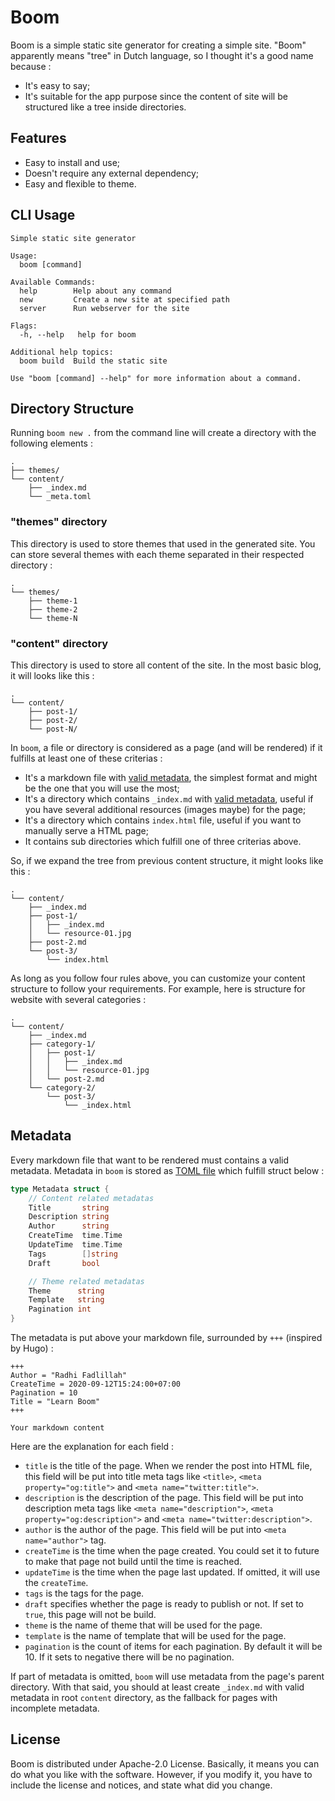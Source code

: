 # Boom

Boom is a simple static site generator for creating a simple site. "Boom" apparently means "tree" in Dutch language, so I thought it's a good name because :

- It's easy to say;
- It's suitable for the app purpose since the content of site will be structured like a tree inside directories.

## Features

- Easy to install and use;
- Doesn't require any external dependency;
- Easy and flexible to theme.

## CLI Usage

```
Simple static site generator

Usage:
  boom [command]

Available Commands:
  help        Help about any command
  new         Create a new site at specified path
  server      Run webserver for the site

Flags:
  -h, --help   help for boom

Additional help topics:
  boom build  Build the static site

Use "boom [command] --help" for more information about a command.
```

## Directory Structure

Running `boom new .` from the command line will create a directory with the following elements :

```
.
├── themes/
└── content/
    ├── _index.md
    └── _meta.toml
```

### "themes" directory

This directory is used to store themes that used in the generated site. You can store several themes with each theme separated in their respected directory :

```
.
└── themes/
    ├── theme-1
    ├── theme-2
    └── theme-N
```

### "content" directory

This directory is used to store all content of the site. In the most basic blog, it will looks like this :

```
.
└── content/
    ├── post-1/
    ├── post-2/
    └── post-N/
```

In `boom`, a file or directory is considered as a page (and will be rendered) if it fulfills at least one of these criterias :

- It's a markdown file with [valid metadata](#metadata), the simplest format and might be the one that you will use the most;
- It's a directory which contains `_index.md` with [valid metadata](#metadata), useful if you have several additional resources (images maybe) for the page;
- It's a directory which contains `index.html` file, useful if you want to manually serve a HTML page;
- It contains sub directories which fulfill one of three criterias above.

So, if we expand the tree from previous content structure, it might looks like this :

```
.
└── content/
    ├── _index.md
    ├── post-1/
    │   ├── _index.md
    │   └── resource-01.jpg
    ├── post-2.md
    └── post-3/
        └── index.html
```

As long as you follow four rules above, you can customize your content structure to follow your requirements. For example, here is structure for website with several categories :

```
.
└── content/
    ├── _index.md
    ├── category-1/
    │   ├── post-1/
    │   │   ├── _index.md
    │   │   └── resource-01.jpg
    │   └── post-2.md
    └── category-2/
        └── post-3/
            └── _index.html
```

## Metadata

Every markdown file that want to be rendered must contains a valid metadata. Metadata in `boom` is stored as [TOML file][1] which fulfill struct below :

```go
type Metadata struct {
	// Content related metadatas
	Title       string
	Description string
	Author      string
	CreateTime  time.Time
	UpdateTime  time.Time
	Tags        []string
	Draft       bool

	// Theme related metadatas
	Theme      string
	Template   string
	Pagination int
}
```

The metadata is put above your markdown file, surrounded by `+++` (inspired by Hugo) :

```
+++
Author = "Radhi Fadlillah"
CreateTime = 2020-09-12T15:24:00+07:00
Pagination = 10
Title = "Learn Boom"
+++

Your markdown content
```

Here are the explanation for each field :

- `title` is the title of the page. When we render the post into HTML file, this field will be put into title meta tags like `<title>`, `<meta property="og:title">` and `<meta name="twitter:title">`.
- `description` is the description of the page. This field will be put into description meta tags like `<meta name="description">`, `<meta property="og:description">` and `<meta name="twitter:description">`.
- `author` is the author of the page. This field will be put into `<meta name="author">` tag.
- `createTime` is the time when the page created. You could set it to future to make that page not build until the time is reached.
- `updateTime` is the time when the page last updated. If omitted, it will use the `createTime`.
- `tags` is the tags for the page.
- `draft` specifies whether the page is ready to publish or not. If set to `true`, this page will not be build.
- `theme` is the name of theme that will be used for the page.
- `template` is the name of template that will be used for the page.
- `pagination` is the count of items for each pagination. By default it will be 10. If it sets to negative there will be no pagination.

If part of metadata is omitted, `boom` will use metadata from the page's parent directory. With that said, you should at least create `_index.md` with valid metadata in root `content` directory, as the fallback for pages with incomplete metadata.

## License

Boom is distributed under Apache-2.0 License. Basically, it means you can do what you like with the software. However, if you modify it, you have to include the license and notices, and state what did you change.

[1]: https://toml.io/en/v1.0.0-rc.1
[2]: https://gohugo.io/content-management/front-matter/